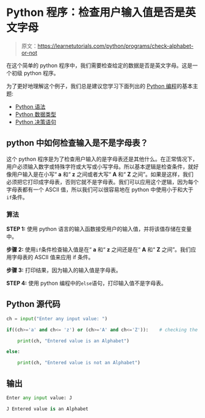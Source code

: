 # Python 程序：检查用户输入值是否是英文字母

> 原文：<https://learnetutorials.com/python/programs/check-alphabet-or-not>

在这个简单的 python 程序中，我们需要检查给定的数据是否是英文字母。这是一个初级 python 程序。

为了更好地理解这个例子，我们总是建议您学习下面列出的 [Python 编程](../ "Python tutorial")的基本主题:

*   [Python 语法](../../python/syntax-comments "Python Syntax")
*   [Python 数据类型](../../python/python-datatypes "Datatypes in Python")
*   [Python 决策语句](../../python/decision-making-statements "Python decision making statements")

## python 中如何检查输入是不是字母表？

这个 python 程序是为了检查用户输入的是字母表还是其他什么。在正常情况下，用户必须输入数字或特殊字符或大写或小写字母。所以基本逻辑是检查条件，就好像用户输入是在小写“ **a** 和“ **z** 之间或者大写“ **A** 和“ **Z** 之间”。如果是这样，我们必须把它打印成字母表，否则它就不是字母表。我们可以应用这个逻辑，因为每个字母表都有一个 ASCII 值，所以我们可以很容易地在 python 中使用小于和大于`if`条件。

### 算法

**STEP 1:** 使用 python 语言的输入函数接受用户的输入值，并将该值存储在变量中。

**步骤 2:** 使用`if`条件检查输入值是在“ **a** 和“ **z** 之间还是在“ **A** 和“ **Z** 之间”。我们应用字母表的 ASCII 值来应用 if 条件。

**步骤 3:** 打印结果，因为输入的输入值是字母表。

**STEP 4:** 使用 python 编程中的`else`语句，打印输入值不是字母表。

## Python 源代码

```py
ch = input("Enter any input value: ")

if((ch>='a' and ch<= 'z') or (ch>='A' and ch<='Z')):    # checking the condition using the if statement as the entered value is between the alphabet ASCII value. 

    print(ch, "Entered value is an Alphabet")

else:

    print(ch, "Entered value is not an Alphabet")

```

## 输出

```py
Enter any input value: J

J Entered value is an Alphabet
```